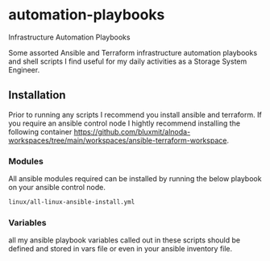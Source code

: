 # automation-playbooks
Infrastructure Automation Playbooks 

Some assorted Ansible and Terraform infrastructure automation playbooks and shell scripts I find useful for my daily activities as a Storage System Engineer.

## Installation
Prior to running any scripts I recommend you install ansible and terraform. If you require an ansible control node I hightly recommend installing the following container https://github.com/bluxmit/alnoda-workspaces/tree/main/workspaces/ansible-terraform-workspace.

### Modules
All ansible modules required can be installed by running the below playbook on your ansible control node.

```bash
linux/all-linux-ansible-install.yml
```

### Variables
all my ansible playbook variables called out in these scripts should be defined and stored in vars file or even in your ansible inventory file.  
